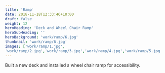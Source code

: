 ```yaml
---
title: 'Ramp'
date: 2018-11-18T12:33:46+10:00
draft: false
weight: 12
heroHeading: 'Deck and Wheel Chair Ramp'
heroSubHeading: ''
heroBackground: 'work/ramp/6.jpg'
thumbnail: 'work/ramp/6.jpg'
images: ['work/ramp/1.jpg', 
'work/ramp/2.jpg','work/ramp/3.jpg','work/ramp/4.jpg','work/ramp/5.jpg','work/ramp/6.jpg']
---
```


Built a new deck and installed a wheel chair ramp for accessibility.                                        
